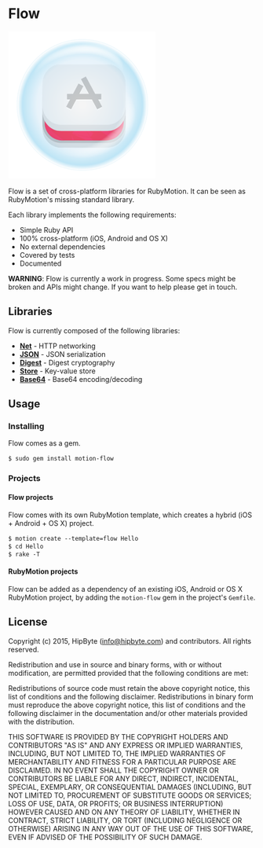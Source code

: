 # Flow

<img src="flow-logo.png" alt="flow logo" width="300">

Flow is a set of cross-platform libraries for RubyMotion. It can be seen as RubyMotion's missing standard library.

Each library implements the following requirements:

* Simple Ruby API
* 100% cross-platform (iOS, Android and OS X)
* No external dependencies
* Covered by tests
* Documented

**WARNING**: Flow is currently a work in progress. Some specs might be broken and APIs might change. If you want to help please get in touch.

## Libraries

Flow is currently composed of the following libraries:

* [**Net**](https://github.com/jjaffeux/Flow/tree/master/flow/net) - HTTP networking
* [**JSON**](https://github.com/jjaffeux/Flow/tree/master/flow/json) - JSON serialization
* [**Digest**](https://github.com/jjaffeux/Flow/tree/master/flow/digest) - Digest cryptography
* [**Store**](https://github.com/jjaffeux/Flow/tree/master/flow/store) - Key-value store
* [**Base64**](https://github.com/jjaffeux/Flow/tree/master/flow/base64) - Base64 encoding/decoding

## Usage

### Installing

Flow comes as a gem.

```
$ sudo gem install motion-flow
```

### Projects

#### Flow projects

Flow comes with its own RubyMotion template, which creates a hybrid (iOS + Android + OS X) project.

```
$ motion create --template=flow Hello
$ cd Hello
$ rake -T
```

#### RubyMotion projects

Flow can be added as a dependency of an existing iOS, Android or OS X RubyMotion project, by adding the `motion-flow` gem in the project's `Gemfile`.

## License

Copyright (c) 2015, HipByte (info@hipbyte.com) and contributors. All rights reserved.

Redistribution and use in source and binary forms, with or without modification, are permitted provided that the following conditions are met:

Redistributions of source code must retain the above copyright notice, this list of conditions and the following disclaimer.
Redistributions in binary form must reproduce the above copyright notice, this list of conditions and the following disclaimer in the documentation and/or other materials provided with the distribution.

THIS SOFTWARE IS PROVIDED BY THE COPYRIGHT HOLDERS AND CONTRIBUTORS "AS IS" AND ANY EXPRESS OR IMPLIED WARRANTIES, INCLUDING, BUT NOT LIMITED TO, THE IMPLIED WARRANTIES OF MERCHANTABILITY AND FITNESS FOR A PARTICULAR PURPOSE ARE DISCLAIMED. IN NO EVENT SHALL THE COPYRIGHT OWNER OR CONTRIBUTORS BE LIABLE FOR ANY DIRECT, INDIRECT, INCIDENTAL, SPECIAL, EXEMPLARY, OR CONSEQUENTIAL DAMAGES (INCLUDING, BUT NOT LIMITED TO, PROCUREMENT OF SUBSTITUTE GOODS OR SERVICES; LOSS OF USE, DATA, OR PROFITS; OR BUSINESS INTERRUPTION) HOWEVER CAUSED AND ON ANY THEORY OF LIABILITY, WHETHER IN CONTRACT, STRICT LIABILITY, OR TORT (INCLUDING NEGLIGENCE OR OTHERWISE) ARISING IN ANY WAY OUT OF THE USE OF THIS SOFTWARE, EVEN IF ADVISED OF THE POSSIBILITY OF SUCH DAMAGE.
